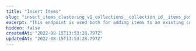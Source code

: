 ```yaml
---
title: "Insert Items"
slug: "insert_items_clustering_v1_collections__collection_id__items_post"
excerpt: "This endpoint is used both for adding items to an existing collection, by passing in an existing `collection_id`, or for creating new collections, by passing an unknown `collection_id`, which will then be created before being populated with items.\n\n`collection_id` is an arbitrary string for your convenience. It is recommended that you choose something meaningful such as “support-tickets”, or “articles-headlines” based on the context of your input.\n\nAny item will be automatically associated with a cluster, unless you want to force a creation of a new cluster to accommodate this item, or to manually select the cluster you think is best appropriate."
hidden: false
createdAt: "2022-08-15T13:53:28.797Z"
updatedAt: "2022-08-15T13:53:28.797Z"
---
```

